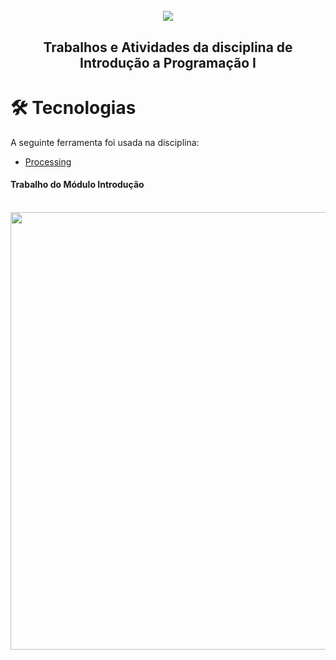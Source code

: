  <h1 align="center">
  <br>
  <img src="https://user-images.githubusercontent.com/63982257/105641671-1f4fdc00-5e64-11eb-830d-e8f03debe6f2.png">
  <br>
 </h1>
 
 
<h2> <p align="center">Trabalhos e Atividades da disciplina de Introdução a Programação I</p></h2>

<h1>🛠 Tecnologias</h1>

A seguinte ferramenta foi usada na disciplina:

- [Processing](https://processing.org/)


<h4>Trabalho do Módulo Introdução</h4>
<br>
<img src="https://user-images.githubusercontent.com/63982257/105414848-cb9c8300-5c16-11eb-80af-a6033f298654.png" height="700" width"500">
</br>

